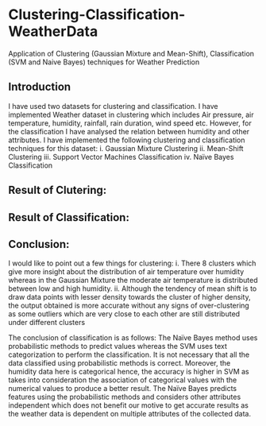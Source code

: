 # Clustering-Classification-WeatherData
 Application of Clustering (Gaussian Mixture and Mean-Shift), Classification (SVM and Naive Bayes) techniques for Weather Prediction

## Introduction
 I have used two datasets for clustering and classification. I have implemented Weather dataset in clustering which includes Air pressure, air temperature, humidity, rainfall, rain duration, wind speed etc. However, for the classification I have analysed the relation between humidity and other attributes. I have implemented the following clustering and classification techniques for this dataset:
i.	Gaussian Mixture Clustering
ii.	Mean-Shift Clustering
iii. Support Vector Machines Classification
iv.	Naïve Bayes Classification

## Result of Clutering:


## Result of Classification:


## Conclusion:
I would like to point out a few things for clustering:
i. There 8 clusters which give more insight about the distribution of air temperature over humidity whereas in the Gaussian Mixture the moderate air temperature is distributed between low and high humidity.
ii.	Although the tendency of mean shift is to draw data points with lesser density towards the cluster of higher density, the output obtained is more accurate without any signs of over-clustering as some outliers which are very close to each other are still distributed under different clusters


The conclusion of classification is as follows:
The Naïve Bayes method uses probabilistic methods to predict values whereas the SVM uses text categorization to perform the classification. It is not necessary that all the data classified using probabilistic methods is correct. Moreover, the humidity data here is categorical hence, the accuracy is higher in SVM as takes into consideration the association of categorical values with the numerical values to produce a better result. The Naïve Bayes predicts features using the probabilistic methods and considers other attributes independent which does not benefit our motive to get accurate results as the weather data is dependent on multiple attributes of the collected data.